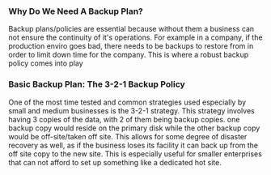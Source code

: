 ### Why Do We Need A Backup Plan?
Backup plans/policies are essential because without them a business can not ensure the continuity of it's operations. For example in a company, if the production enviro goes bad, there needs to be backups to restore from in order to limit down time for the company. This is where a robust backup policy comes into play


### Basic Backup Plan: The 3-2-1 Backup Policy
One of the most time tested and common strategies used especially by small and medium businesses is the 3-2-1 strategy. This strategy involves having 3 copies of the data, with 2 of them being backup copies. one backup copy would reside on the primary disk while the other backup copy would be off-site/taken off site. This allows for some degree of disaster recovery as well, as if the business loses its facility it can back up from the off site copy to the new site. This is especially useful for smaller enterprises that can not afford to set up something like a dedicated hot site. 
